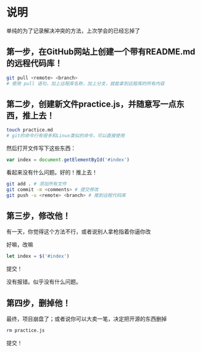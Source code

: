 # 说明
单纯的为了记录解决冲突的方法，上次学会的已经忘掉了

## 第一步，在GitHub网站上创建一个带有README.md的远程代码库！
```bash
git pull <remote> <branch>
# 使用 pull 语句，加上远程库名称，加上分支，就能拿到远程库的所有内容
```

## 第二步，创建新文件practice.js，并随意写一点东西，推上去！
```bash
touch practice.md
# git的命令行有很多和Linux类似的命令，可以直接使用
```

然后打开文件写下这些东西：

```javascript
var index = document.getElementById('#index')
```

看起来没有什么问题。好的！推上去！

```bash
git add . # 添加所有文件
git commit -m <comments> # 提交修改
git push -u <remote> <branch> # 推到远程代码库
```

## 第三步，修改他！
有一天，你觉得这个方法不行，或者说别人拿枪指着你逼你改

好嘛，改嘛

```javascript
let index = $('#index')
```

提交！

没有报错。似乎没有什么问题。

## 第四步，删掉他！
最终，项目崩盘了；或者说你可以大卖一笔，决定把开源的东西删掉

```bash
rm practice.js
```

提交！